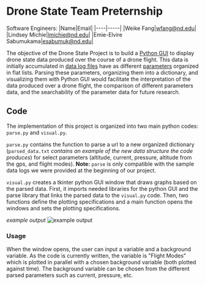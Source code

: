 # Drone State Team Preternship
Software Engineers:
|Name|Email|
|----|-----|
|Weike Fang|wfang@nd.edu|
|Lindsey Michie|lmichie@nd.edu|
|Emie-Elvire Sabumukama|esabumuk@nd.edu|




The objective of the Drone State Project is to build a [Python GUI](https://realpython.com/python-gui-tkinter/) to display drone state data produced over the course of a drone flight. This data is initially accumulated in [data log files](https://yld.me/raw/bH38.csv) have as different [parameters](https://ardupilot.org/copter/docs/parameters.html) organized in flat lists. Parsing these parameters, organizing them into a dictionary, and visualizing them with Python GUI would facilitate the interpretation of the data produced over a drone flight, the comparison of different parameters data, and the searchability of the parameter data for future research. 

## Code

The implementation of this project is organized into two main python codes: `parse.py` and `visual.py`.

`parse.py` contains the function to parse a url to a new organized dictionary (`parsed_data.txt` *contains an example of the new data structure the code produces*) for select parameters (altitude, current, pressure, altitude from the gps, and flight modes). **Note:** `parse` is only compatible with the sample data logs we were provided at the beginning of our project. 

`visual.py` creates a tkinter python GUI window that draws graphs based on the parsed data. First, it imports needed libraries for the python GUI and the parse library that links the parsed data to the `visual.py` code. Then, two functions define the plotting specifications and a main function opens the windows and sets the plotting specifications.

*example output*
![*example output*](https://lh3.googleusercontent.com/3uyATFz48eITWMIYa43MaiLjFNmSqv970jdYvtbx97xkgs49rdijOd88njFcBnuaRBkgVAHvyEDfkLReFmeels2xndO0AWjzYnZcmX1_G27p3e29BdbVO-HU9YYDZEHwHsdQQjKN)

### Usage
 
When the window opens, the user can input a variable and a background variable. As the code is currently written, the variable is "Flight Modes" which is plotted in parallel  with a chosen background variable (both plotted against time). The background variable can be chosen from the different parsed parameters such as current, pressure, etc. 
